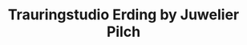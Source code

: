---
title: "Trauringstudio Erding by Juwelier Pilch"
url: /erding/trauringstudio-erding-by-juwelier-pilch/
shop: Schmuck
---